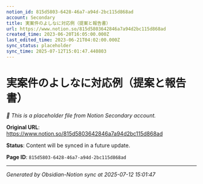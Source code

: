 ```yaml
---
notion_id: 815d5803-6428-46a7-a94d-2bc115d868ad
account: Secondary
title: 実案件のよしなに対応例（提案と報告書）
url: https://www.notion.so/815d5803642846a7a94d2bc115d868ad
created_time: 2023-06-20T16:05:00.000Z
last_edited_time: 2023-06-21T04:02:00.000Z
sync_status: placeholder
sync_time: 2025-07-12T15:01:47.440803
---
```


# 実案件のよしなに対応例（提案と報告書）

*🔄 This is a placeholder file from Notion Secondary account.*

**Original URL**: https://www.notion.so/815d5803642846a7a94d2bc115d868ad

**Status**: Content will be synced in a future update.

**Page ID**: `815d5803-6428-46a7-a94d-2bc115d868ad`

---

*Generated by Obsidian-Notion sync at 2025-07-12 15:01:47*
